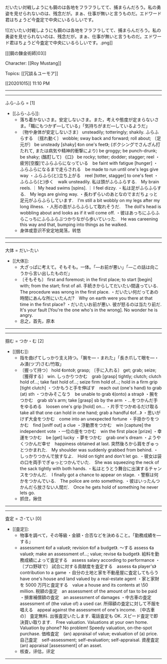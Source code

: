 だいたい対戦しようにも鋼のは各地をフラフラしてて、捕まらんだろう。私の勇姿を見せられないのは、残念だが。まぁ、仕事が無いと言うものだ。エドワード君はちょうど今査定で中央にいるらしいです。

![[だいたい対戦しようにも鋼のは各地をフラフラしてて、捕まらんだろう。私の勇姿を見せられないのは、残念だが。まぁ、仕事が無いと言うものだ。エドワード君はちょうど今査定で中央にいるらしいです。.png]]

[[[鋼の鍊金術師]03]][](marginnote3app://note/72D33EB7-2882-4165-8A02-73147E53655E)

Character: [[Roy Mustang]]

Topics: [[冗談＆ユーモア]]

[[20201015]] 11:10 PM

***
***

ふら-ふら =  [1] 
- [[ふら-ふら]]: 
	- 落ち着かないさま。安定しないさま。また，考えや態度が定まらないさま。「職にもつかず―している」「気持ちがまだ―しているようだ」
	- 〔物や身体が安定しないさま〕 unsteadily; totteringly; shakily.
ふらふらする　〔揺れ動く〕 wobble; sway back and forward; roll about; 〔足元が〕 be unsteady [shaky] 《on one's feet》; (ボクシングでさんざん打たれて, または病気や精神的衝撃により) be groggy; be punch-drunk; be shaky; (酩酊して) 《口》 be rocky; totter; dodder; stagger; reel
・疲労[空腹]でふらふらになっている　be faint with fatigue [hunger]
・ふらふらになるまで走らされる　be made to run until one's legs give way
・ふらふら(と)立ち上がる　reel [totter, stagger] to one's feet
・ふらふら(と)歩く　walk unsteadily.
私は頭がふらふらする.　My brain reels. ｜ My head swims [spins]. ｜ I feel dizzy.
・私は足がふらふらする.　My legs are giving way.
・長わずらいのあとなのでまだちょっと足元がふらふらしています.　I'm still a bit wobbly on my legs after my long illness.
・人形の首がふらふらして取れそうだ.　The doll's head is wobbling about and looks as if it will come off.
・彼はあっちにふらふらこっちにふらふらぶつかりながら歩いていった.　He was careening this way and that, bumping into things as he walked.
	- 身体或意识不安定地晃荡，转悠

***
***

大体 = だい-たい
- [[大体]]: 
	- 大ざっぱに考えて。そもそも。一体。「―お前が悪い」「―この話は向こうから言い出したものだ」
	- 〔そもそも〕 first and foremost; in the first place; to start [begin] with; from the start; first of all.
手続きからしてだいたい間違っている.　The procedure was wrong in the first place.
・だいたい何だってあの時間にあんな所にいたんだ?　Why on earth were you there at that time in the first place?
・だいたいお前が悪い. 彼が怒るのは当たり前だ.　It's your fault [You're the one who's in the wrong]. No wonder he is angry.
	- 总之，首先，原本

***
***

掴む = つか・む [2] 
- [[掴む]]: 
	- 指を曲げてしっかり支え持つ。「腕を―・まれた」「長き爪して眼を―・み潰(ツブ)さむ/竹取」
	- 〔握って持つ〕 hold 《onto》; grasp; 〔手に入れる〕 get; grab; seize; 〔獲得する〕 win.
しっかりつかむ　grab [grasp] tightly; clutch; clutch hold of…; take fast hold of…; seize firm hold of…; hold in a firm grip [tight clutch]
・つかもうと手を伸ばす　reach out (one's hand) to grab (at) sth
・つかみそこなう　be unable to grab 《(onto) a strap》
・腕をつかむ　grab sb's arm; take [grasp] sb by the arm
・…をつかんだ手をゆるめる　loosen one's grip [hold] on…
・片手でつかめるだけ取る　take all that one can hold in one hand; grab a handful 《of…》
・思いがけず大金をつかむ　come into an unexpected fortune
・手掛かりをつかむ　find [sniff out] a clue
・浮動票をつかむ　win [capture] the independent vote
・一位の座をつかむ　win the first place [prize]
・幸運をつかむ　be [get] lucky
・夢をつかむ　grab one's dream
・ようやくつかんだ幸せ　happiness obtained at last.
突然後ろから肩をぎゅっとつかまれた.　My shoulder was suddenly grabbed from behind.
・しっかりつかんで放すなよ.　Hold on tight and don't let go.
・彼女は袋の口を両手でぎゅっとつかんでいた.　She was squeezing the neck of the sack tightly with both hands.
・私はとうとう舞台に出演するチャンスをつかんだ.　I finally got a chance to appear on stage.
・警察は何かをつかんでいる.　The police are onto something.
・彼はいったんつかんだら放さない人間だ.　Once he gets hold of something he never lets go.
	- 抓住，揪住

***
***

査定 = さ-てい [0] 
- [[査定]]: 
	- 物事を調べて，その等級・金額・合否などを決めること。「勤務成績を―する」
	- assessment 《of a value》; revision 《of a budget》.
～する assess 《a value》; make an assessment of…; value; revise 《a budget》.
給料を勤務成績によって査定する　assess salary according to performance
・〔プロ野球で〕 試合に対する貢献度を査定する　assess 《a player's》 contribution to a game
・自分の土地と家を不動産屋に査定してもらう　have one's house and land valued by a real-estate agent
・家と家財を 5000 万円と査定する　value a house and its contents at \50 million.
税額の査定　an assessment of the amount of tax to be paid
・損害補償額の査定　an assessment of damages
・中古車の査定　assessment of (the value of) a used car.
所得額の査定に対して不服を唱える　appeal against the assessment of one's income.
〔中古車の〕 査定無料. 出張査定いたします. 電話査定も OK. スピード査定で即決買い取ります.　Free valuation. Valuations at your own home. Valuation by phone? No problem! Speedy valuation, on-the-spot purchase.
価格査定　(an) appraisal of value; evaluation of (a) price.
自己査定　self-assessment; self-evaluation; self-appraisal.
資産査定　(an) appraisal [assessment] of an asset.
	- 核查，评估，评定

***
